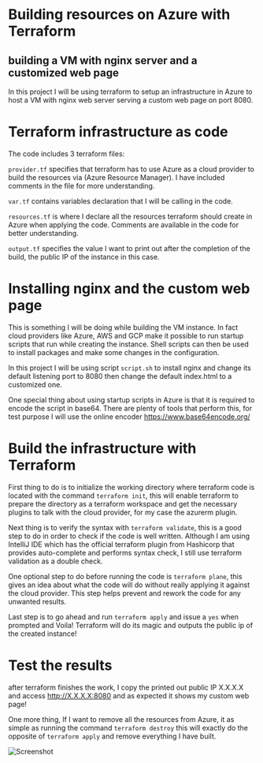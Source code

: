 # Building resources on Azure with Terraform
## building a VM with nginx server and a customized web page

In this project I will be using terraform to setup an infrastructure in Azure to host a VM with nginx web server serving
a custom web page on port 8080.

# Terraform infrastructure as code

The code includes 3 terraform files:

`provider.tf` specifies that terraform has to use Azure as a cloud provider to build the resources via (Azure Resource Manager). I have included comments in the file for more understanding.

`var.tf` contains variables declaration that I will be calling in the code. 

`resources.tf` is where I declare all the resources terraform should create in Azure when applying the code. Comments are available
in the code for better understanding.

`output.tf` specifies the value I want to print out after the completion of the build, the public IP of the instance in this case.

# Installing nginx and the custom web page

This is something I will be doing while building the VM instance. In fact cloud providers like Azure, AWS and GCP make it
possible to run startup scripts that run while creating the instance. Shell scripts can then be used to install packages and
make some changes in the configuration. 

In this project I will be using script `script.sh` to install nginx and change its default listening port to 8080 then
change the default index.html to a customized one.

One special thing about using startup scripts in Azure is that it is required to encode the script in base64. There are
plenty of tools that perform this, for test purpose I will use the online encoder https://www.base64encode.org/

# Build the infrastructure with Terraform 

First thing to do is to initialize the working directory where terraform code is located with the command `terraform init`,
this will enable terraform to prepare the directory as a terraform workspace and get the necessary plugins to talk with the cloud provider, for my case
the azurerm plugin. 

Next thing is to verify the syntax with `terraform validate`, this is a good step to do in order to check if the code is
well written. Although I am using IntelliJ IDE which has the official terraform plugin from Hashicorp that provides
auto-complete and performs syntax check, I still use terraform validation as a double check.

One optional step to do before running the code is `terraform plane`, this gives an idea about what the code will do
without really applying it against the cloud provider. This step helps prevent and rework the code for any unwanted
results.

Last step is to go ahead and run `terraform apply` and issue a `yes` when prompted and Voila! Terraform will do its magic
and outputs the public ip of the created instance!

# Test the results

after terraform finishes the work, I copy the printed out public IP X.X.X.X and access http://X.X.X.X:8080
and as expected it shows my custom web page!

One more thing, If I want to remove all the resources from Azure, it as simple as running the command `terraform destroy`
this will exactly do the opposite of `terraform apply` and remove everything I have built.

![Screenshot](screenshots/capture_azure.png)
